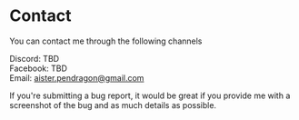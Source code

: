 # Contact

You can contact me through the following channels

Discord: TBD  
Facebook: TBD  
Email: aister.pendragon@gmail.com

If you're submitting a bug report, it would be great if you provide me with a screenshot of the bug and as much details as possible.

